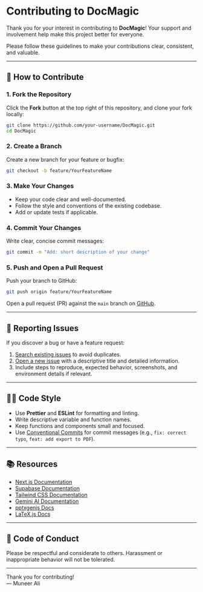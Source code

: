 # Contributing to DocMagic

Thank you for your interest in contributing to **DocMagic**! Your support and involvement help make this project better for everyone.

Please follow these guidelines to make your contributions clear, consistent, and valuable.

---

## 📝 How to Contribute

### 1. Fork the Repository

Click the **Fork** button at the top right of this repository, and clone your fork locally:

```bash
git clone https://github.com/your-username/DocMagic.git
cd DocMagic
```

### 2. Create a Branch

Create a new branch for your feature or bugfix:

```bash
git checkout -b feature/YourFeatureName
```

### 3. Make Your Changes

- Keep your code clear and well-documented.
- Follow the style and conventions of the existing codebase.
- Add or update tests if applicable.

### 4. Commit Your Changes

Write clear, concise commit messages:

```bash
git commit -m "Add: short description of your change"
```

### 5. Push and Open a Pull Request

Push your branch to GitHub:

```bash
git push origin feature/YourFeatureName
```

Open a pull request (PR) against the `main` branch on [GitHub](https://github.com/Muneerali199/DocMagic/pulls).

---

## 🐞 Reporting Issues

If you discover a bug or have a feature request:

1. [Search existing issues](https://github.com/Muneerali199/DocMagic/issues) to avoid duplicates.
2. [Open a new issue](https://github.com/Muneerali199/DocMagic/issues/new) with a descriptive title and detailed information.
3. Include steps to reproduce, expected behavior, screenshots, and environment details if relevant.

---

## 🧑‍💻 Code Style

- Use **Prettier** and **ESLint** for formatting and linting.
- Write descriptive variable and function names.
- Keep functions and components small and focused.
- Use [Conventional Commits](https://www.conventionalcommits.org/en/v1.0.0/) for commit messages (e.g., `fix: correct typo`, `feat: add export to PDF`).

---

## 📚 Resources

- [Next.js Documentation](https://nextjs.org/docs)
- [Supabase Documentation](https://supabase.com/docs)
- [Tailwind CSS Documentation](https://tailwindcss.com/docs)
- [Gemini AI Documentation](https://ai.google.dev/)
- [pptxgenjs Docs](https://gitbrent.github.io/PptxGenJS/)
- [LaTeX.js Docs](https://github.com/michael-brade/LaTeX.js)

---

## 🙏 Code of Conduct

Please be respectful and considerate to others. Harassment or inappropriate behavior will not be tolerated.

---

Thank you for contributing!  
— Muneer Ali
